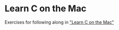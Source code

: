 Learn C on the Mac
==================

Exercises for following along in ["Learn C on the Mac"](http://www.amazon.com/gp/product/1430218096/ref=s9_simh_gw_p14_d0_i1?pf_rd_m=ATVPDKIKX0DER&pf_rd_s=center-2&pf_rd_r=1Y20A70PH373WCAM4WSZ&pf_rd_t=101&pf_rd_p=470938631&pf_rd_i=507846 "Learn C on the Mac on Amazon")